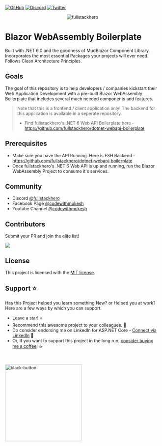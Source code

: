 [![GitHub](https://img.shields.io/github/license/fullstackhero/blazor-wasm-boilerplate?color=2da44e&style=flat-square)](https://github.com/fullstackhero/blazor-wasm-boilerplate/blob/main/LICENSE)
[![Discord](https://img.shields.io/discord/878181478972928011?color=%237289da&label=Discord&logo=discord&logoColor=%237289da&style=flat-square)](https://discord.gg/yQWpShsKrf)
[![Twitter](https://img.shields.io/twitter/follow/codewithmukesh?color=1DA1F2&label=Twitter&logo=Twitter&style=flat-square)](https://twitter.com/codewithmukesh)

<p align="center">
    <img src="https://codewithmukesh.com/wp-content/uploads/2022/02/fullstackhero-blazor-wasm-banner.png" alt="fullstackhero">
</p>

# Blazor WebAssembly Boilerplate 
Built with .NET 6.0 and the goodness of MudBlazor Component Library. Incorporates the most essential Packages your projects will ever need. Follows Clean Architecture Principles.

## Goals

The goal of this repository is to help developers / companies kickstart their Web Application Development with a pre-built Blazor WebAssembly Boilerplate that includes several much needed components and features.

> Note that this is a frontend / client application only! The backend for this application is available in a seperate repository. 
> - Find fullstackhero's .NET 6 Web API Boilerplate here - https://github.com/fullstackhero/dotnet-webapi-boilerplate

## Prerequisites

- Make sure you have the API Running. Here is FSH Backend - https://github.com/fullstackhero/dotnet-webapi-boilerplate
- Once fullstackhero's .NET 6 Web API is up and running, run the Blazor WebAssembly Project to consume it's services.

## Community

- Discord [@fullstackhero](https://discord.gg/gdgHRt4mMw)
- Facebook Page [@codewithmukesh](https://facebook.com/codewithmukesh)
- Youtube Channel [@codewithmukesh](https://youtube.com/c/codewithmukesh)

## Contributors

Submit your PR and join the elite list!

<a href="https://github.com/fullstackhero/blazor-wasm-boilerplate/graphs/contributors">
  <img src="https://contrib.rocks/image?repo=fullstackhero/blazor-wasm-boilerplate" />
</a>

## License

This project is licensed with the [MIT license](LICENSE).

## Support :star:

Has this Project helped you learn something New? or Helped you at work?
Here are a few ways by which you can support.

-   Leave a star! :star:
-   Recommend this awesome project to your colleagues. 🥇
-   Do consider endorsing me on LinkedIn for ASP.NET Core - [Connect via LinkedIn](https://codewithmukesh.com/linkedin) 🦸
-   Or, If you want to support this project in the long run, [consider buying me a coffee](https://www.buymeacoffee.com/codewithmukesh)! ☕

<br>
    
<a href="https://www.buymeacoffee.com/codewithmukesh"><img width="250" alt="black-button" src="https://user-images.githubusercontent.com/31455818/138557309-27587d91-7b82-4cab-96bb-90f4f4e600f1.png" ></a>

